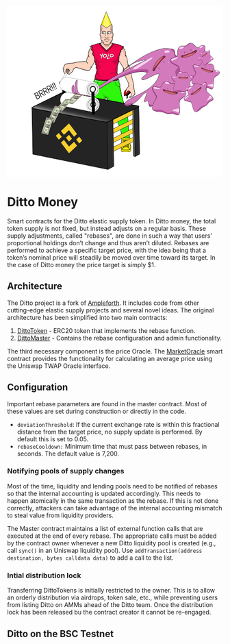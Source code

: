 <p align="center">
	<img src="static/money-printer-chad.png" height="400px"/>
</p>

# Ditto Money

Smart contracts for the Ditto elastic supply token. In Ditto money, the total token supply is not fixed, but instead adjusts on a regular basis. These supply adjustments, called "rebases",  are done in such a way that users’ proportional holdings don’t change and thus aren’t diluted. Rebases are performed to achieve a specific target price, with the idea being that a token’s nominal price will steadily be moved over time toward its target. In the case of Ditto money the price target is simply $1.

## Architecture

The Ditto project is a fork of [Ampleforth](https://www.ampleforth.org/). It includes code from other cutting-edge elastic supply projects and several novel ideas. The original architecture has been simplified into two main contracts:

1. [DittoToken](Ditto.sol) - ERC20 token that implements the rebase function.
2. [DittoMaster](Master.sol) - Contains the rebase configuration and admin functionality.

The third necessary component is the price Oracle. The [MarketOracle](MarketOracle.sol) smart contract provides the functionality for calculating an average price using the Uniswap TWAP Oracle interface.

## Configuration

Important rebase parameters are found in the master contract. Most of these values are set during construction or directly in the code.

- `deviationThreshold`:  If the current exchange rate is within this fractional distance from the target price, no supply update is performed. By default this is set to 0.05.
- `rebaseCooldown:` Minimum time that must pass between rebases, in seconds. The default value is 7,200.

### Notifying pools of supply changes

Most of the time, liquidity and lending pools need to be notified of rebases so that the internal accounting is updated accordingly. This needs to happen atomically in the same transaction as the rebase. If this is not done correctly, attackers can take advantage of the internal accounting mismatch to steal value from liquidity providers.

The Master contract maintains a list of external function calls that are executed at the end of every rebase. The appropriate calls must be added by the contract owner whenever a new Ditto liquidity pool is created (e.g., call `sync()` in an Uniswap liquidity pool). Use `addTransaction(address destination, bytes calldata data)` to add a call to the list.

### Intial distribution lock

Transferring DittoTokens is initially restricted to the owner. This is to allow an orderly distribution via airdrops, token sale, etc., while preventing users from listing Ditto on AMMs ahead of the Ditto team. Once the distribution lock has been released bu the contract creator it cannot be re-engaged.

## Ditto on the BSC Testnet
